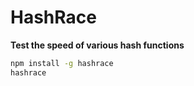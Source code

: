# HashRace

**Test the speed of various hash functions**

```bash
npm install -g hashrace
hashrace
```
